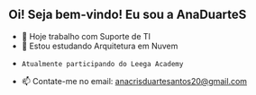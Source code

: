 ## Oi! Seja bem-vindo! Eu sou a AnaDuarteS


- 🔭 Hoje trabalho com Suporte de TI
- 🌱 Estou estudando Arquitetura em Nuvem
-     Atualmente participando do Leega Academy 
- 📫 Contate-me no email: anacrisduartesantos20@gmail.com



